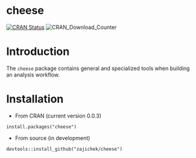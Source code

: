 
<!-- README.md is generated from README.Rmd. Please edit that file -->

# cheese

<!-- badges: start -->

[![CRAN
Status](https://www.r-pkg.org/badges/version/cheese)](https://cran.r-project.org/package=cheese)
![CRAN\_Download\_Counter](http://cranlogs.r-pkg.org/badges/grand-total/cheese)
<!-- badges: end -->

# Introduction

The `cheese` package contains general and specialized tools when
building an analysis workflow.

# Installation

  - From CRAN (current version 0.0.3)

`install.packages("cheese")`

  - From source (in development)

`devtools::install_github("zajichek/cheese")`
